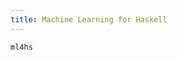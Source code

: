 ```yaml
---
title: Machine Learning for Haskell
---
```


```{.unwrap pipe="./root/data/scripts/git2md.sh"}
ml4hs
```
